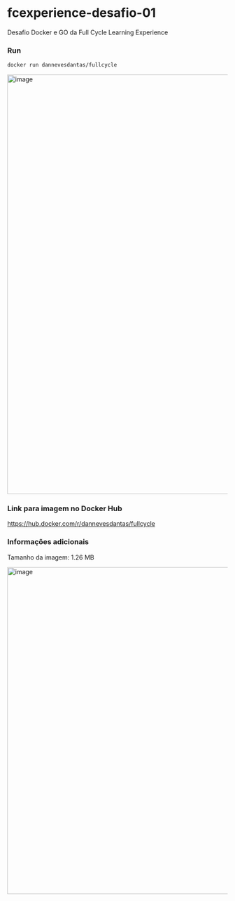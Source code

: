 # fcexperience-desafio-01
Desafio Docker e GO da Full Cycle Learning Experience

### Run

```bash
docker run dannevesdantas/fullcycle
```

<img width="957" alt="image" src="https://user-images.githubusercontent.com/5115895/233259472-daf1e759-84de-4486-9eb7-6cc4fe871137.png">

### Link para imagem no Docker Hub

https://hub.docker.com/r/dannevesdantas/fullcycle

### Informações adicionais

Tamanho da imagem: 1.26 MB

<img width="746" alt="image" src="https://user-images.githubusercontent.com/5115895/233258859-6a211a10-0ea8-437a-80d5-c80b317713ba.png">
